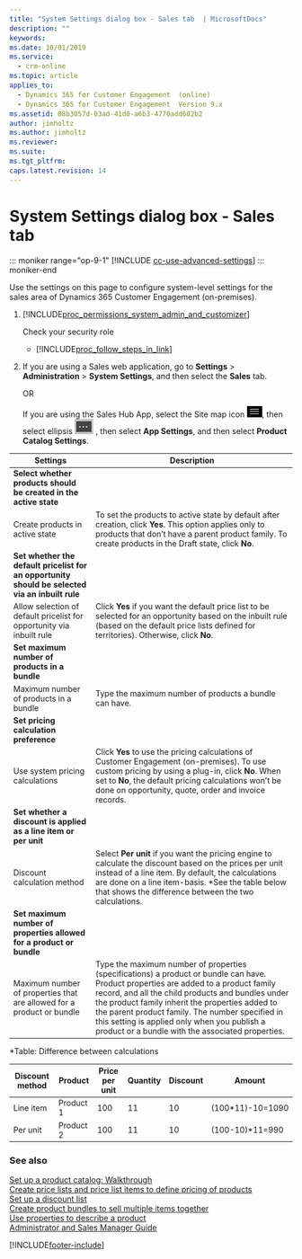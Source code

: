 ```yaml
---
title: "System Settings dialog box - Sales tab  | MicrosoftDocs"
description: ""
keywords: 
ms.date: 10/01/2019
ms.service:
  - crm-online
ms.topic: article
applies_to:
  - Dynamics 365 for Customer Engagement  (online)
  - Dynamics 365 for Customer Engagement  Version 9.x
ms.assetid: 08b3057d-03ad-41d0-a6b3-4770add682b2
author: jimholtz
ms.author: jimholtz
ms.reviewer: 
ms.suite: 
ms.tgt_pltfrm: 
caps.latest.revision: 14
---
```

# System Settings dialog box - Sales tab

::: moniker range="op-9-1"
[!INCLUDE [cc-use-advanced-settings](../includes/cc-use-advanced-settings.md)]
::: moniker-end

Use the settings on this page to configure system-level settings for the sales area of Dynamics 365 Customer Engagement (on-premises).  
  
 
1. [!INCLUDE[proc_permissions_system_admin_and_customizer](../includes/proc-permissions-system-admin-and-customizer.md)]  
  
    Check your security role  
  
   - [!INCLUDE[proc_follow_steps_in_link](../includes/proc-follow-steps-in-link.md)]  
  
2. If you are using a Sales web application, go to **Settings** > **Administration** > **System Settings**, and then select the **Sales** tab.

   OR

   If you are using the Sales Hub App, select the Site map icon ![Site map icon](../../../sales-enterprise/media/site-map-icon.png "Site map icon"), then select ellipsis ![Ellipsis to open more options](../../../sales-enterprise/media/ellipsis-more-options.png "Ellipsis to open more options") , then select **App Settings**, and then select **Product Catalog Settings**.

  
  |                                            Settings                                             |                                                                                                                                                                                             Description                                                                                                                                                                                              |
|-------------------------------------------------------------------------------------------------|------------------------------------------------------------------------------------------------------------------------------------------------------------------------------------------------------------------------------------------------------------------------------------------------------------------------------------------------------------------------------------------------------|
|                **Select whether products should be created in the active state**                |                                                                                                                                                                                                                                                                                                                                                                                                      |
|                                 Create products in active state                                 |                                                                                           To set the products to active state by default after creation, click **Yes**. This option applies only to products that don’t have a parent product family. To create products in the Draft state, click **No**.                                                                                           |
| **Set whether the default pricelist for an opportunity should be selected via an inbuilt rule** |                                                                                                                                                                                                                                                                                                                                                                                                      |
|              Allow selection of default pricelist for opportunity via inbuilt rule              |                                                                                                  Click **Yes** if you want the default price list to be selected for an opportunity based on the inbuilt rule (based on the default price lists defined for territories). Otherwise, click **No**.                                                                                                   |
|                         **Set maximum number of products in a bundle**                          |                                                                                                                                                                                                                                                                                                                                                                                                      |
|                             Maximum number of products in a bundle                              |                                                                                                                                                                        Type the maximum number of products a bundle can have.                                                                                                                                                                        |
|                             **Set pricing calculation preference**                              |                                                                                                                                                                                                                                                                                                                                                                                                      |
|                                 Use system pricing calculations                                 |                                                      Click **Yes** to use the pricing calculations of Customer Engagement (on-premises). To use custom pricing by using a plug-in, click **No**. When set to **No**, the default pricing calculations won’t be done on opportunity, quote, order and invoice records.                                                      |
|                **Set whether a discount is applied as a line item or per unit**                 |                                                                                                                                                                                                                                                                                                                                                                                                      |
|                                   Discount calculation method                                   |                                                             Select **Per unit** if you want the pricing engine to calculate the discount based on the prices per unit instead of a line item. By default, the calculations are done on a line item-basis. \*See the table below that shows the difference between the two calculations.                                                              |
|              **Set maximum number of properties allowed for a product or bundle**               |                                                                                                                                                                                                                                                                                                                                                                                                      |
|              Maximum number of properties that are allowed for a product or bundle              | Type the maximum number of properties (specifications) a product or bundle can have. Product properties are added to a product family record, and all the child products and bundles under the product family inherit the properties added to the parent product family. The number specified in this setting is applied only when you publish a product or a bundle with the associated properties. |

*Table: Difference between calculations

|Discount method|Product|Price per unit|Quantity|Discount|Amount|  
|---------------------|-------------|--------------------|--------------|--------------|------------|  
|Line item|Product 1|100|11|10|(100*11)-10=1090|  
|Per unit|Product 2|100|11|10|(100-10)*11=990|  
  
  
          


  
### See also  
 [Set up a product catalog: Walkthrough](../../../sales-enterprise/set-up-product-catalog-walkthrough.md)   
 [Create price lists and price list items to define pricing of products](../../../sales-enterprise/create-price-lists-price-list-items-define-pricing-products.md)   
 [Set up a discount list](../../../sales-enterprise/set-up-discount-list.md)   
 [Create product bundles to sell multiple items together](../../../sales-enterprise/create-product-bundles-sell-multiple-items-together.md)   
 [Use properties to describe a product](../../../sales-enterprise/use-properties-describe-product.md)  
 [Administrator and Sales Manager Guide](../../../sales-enterprise/admin-guide.md)  


[!INCLUDE[footer-include](../../../includes/footer-banner.md)]